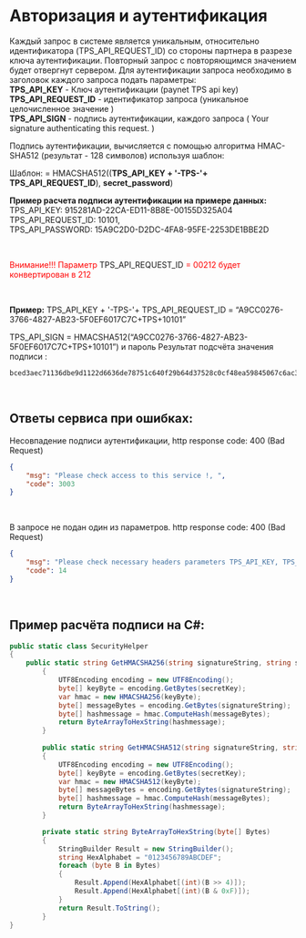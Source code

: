 # Авторизация и аутентификация
Каждый запрос в системе является уникальным, относительно идентификатора (TPS_API_REQUEST_ID) со стороны партнера в разрезе ключа аутентификации. Повторный запрос с повторяющимся значением будет отвергнут сервером. Для аутентификации запроса необходимо в заголовок каждого запроса подать параметры:   
**TPS_API_KEY** -  Ключ аутентификации  (paynet TPS api key)  
**TPS_API_REQUEST_ID** -  идентификатор запроса (уникальное целочисленное значение )  
**TPS_API_SIGN**   - подпись аутентификации,  каждого запроса ( Your signature authenticating this request. )  

Подпись аутентификации,  вычисляется с помощью алгоритма HMAC-SHA512  (результат - 128 символов) используя шаблон:

Шаблон:
   = HMACSHA512((**TPS_API_KEY + '-TPS-'+ TPS_API_REQUEST_ID**), **secret_password**) 

**Пример расчета подписи аутентификации  на примере данных:** 
TPS_API_KEY:    915281AD-22CA-ED11-8B8E-00155D325A04
TPS_API_REQUEST_ID:   10101,    
TPS_API_PASSWORD:  15A9C2D0-D2DC-4FA8-95FE-2253DE1BBE2D  

</br>

<span style="color:red">Внимание!!! Параметр</span>   TPS_API_REQUEST_ID   <span style="color:red">=  00212   будет конвертирован в 212</span>

</br>

**Пример:**
TPS_API_KEY + '-TPS-'+ TPS_API_REQUEST_ID = “A9CC0276-3766-4827-AB23-5F0EF6017C7C+TPS+10101”

TPS_API_SIGN = HMACSHA512(“A9CC0276-3766-4827-AB23-5F0EF6017C7C+TPS+10101”)  и пароль 
Результат подсчёта значения подписи :  
```
bced3aec71136dbe9d1122d6636de78751c640f29b64d37528c0cf48ea59845067c6ac3ff29ec64ce6808c8e76f37eade6b57f91d36b13458af00d6fdbc29fa4
```

</br>

## Ответы сервиса при ошибках:

Несовпадение подписи аутентификации, http response code: 400 (Bad Request)
```json
{
    "msg": "Please check access to this service !, ",
    "code": 3003
}
```
</br>

В запросе не подан один из параметров.  http response code: 400 (Bad Request)
```json
{
    "msg": "Please check necessary headers parameters TPS_API_KEY, TPS_API_REQUEST_ID, TPS_API_SIGN",
    "code": 14
}
```
</br>


## Пример расчёта подписи на C#:
```csharp
public static class SecurityHelper
{  
    public static string GetHMACSHA256(string signatureString, string secretKey)
		{	
            UTF8Encoding encoding = new UTF8Encoding();
			byte[] keyByte = encoding.GetBytes(secretKey);
			var hmac = new HMACSHA256(keyByte);
			byte[] messageBytes = encoding.GetBytes(signatureString);
			byte[] hashmessage = hmac.ComputeHash(messageBytes);
			return ByteArrayToHexString(hashmessage);
		}
		
		public static string GetHMACSHA512(string signatureString, string secretKey)
		{
			UTF8Encoding encoding = new UTF8Encoding();
			byte[] keyByte = encoding.GetBytes(secretKey);
			var hmac = new HMACSHA512(keyByte);
			byte[] messageBytes = encoding.GetBytes(signatureString);
			byte[] hashmessage = hmac.ComputeHash(messageBytes);
			return ByteArrayToHexString(hashmessage);
		}

		private static string ByteArrayToHexString(byte[] Bytes)
		{
			StringBuilder Result = new StringBuilder();
			string HexAlphabet = "0123456789ABCDEF";
			foreach (byte B in Bytes)
			{
				Result.Append(HexAlphabet[(int)(B >> 4)]);
				Result.Append(HexAlphabet[(int)(B & 0xF)]);
			}
			return Result.ToString();
		} 	
}
```
